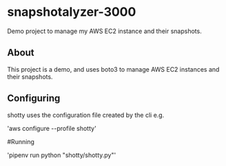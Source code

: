 # snapshotalyzer-3000
Demo project to manage my AWS EC2 instance and their snapshots.

## About

This project is a demo, and uses boto3 to manage AWS EC2 instances and their snapshots.

## Configuring

shotty uses the configuration file created by the cli e.g.

'aws configure --profile shotty'

#Running

'pipenv run python "shotty/shotty.py"'
